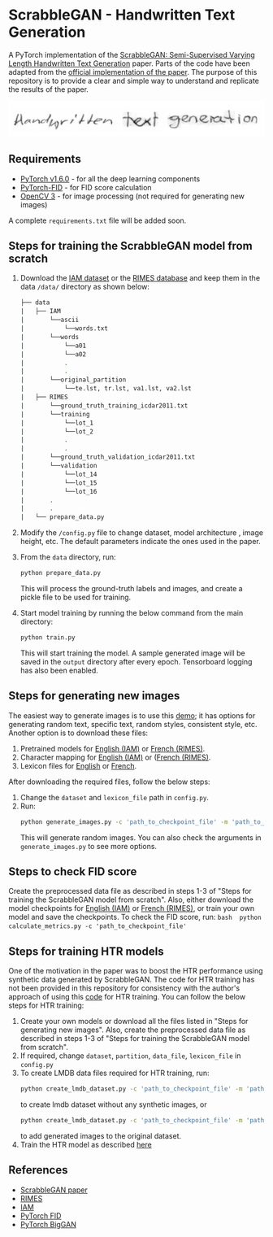# ScrabbleGAN - Handwritten Text Generation
A PyTorch implementation of the [ScrabbleGAN: Semi-Supervised Varying Length Handwritten Text Generation](https://arxiv.org/abs/2003.10557) paper.
Parts of the code have been adapted from the [official implementation of the paper](https://github.com/amzn/convolutional-handwriting-gan.git).
The purpose of this repository is to provide a clear and simple way to understand and replicate the results of the paper.

![Image generated by our trained model](./graphics/title.png)

## Requirements
- [PyTorch v1.6.0](https://pytorch.org) - for all the deep learning components
- [PyTorch-FID](https://github.com/mseitzer/pytorch-fid.git) - for FID score calculation
- [OpenCV 3](https://pypi.org/project/opencv-python/) - for image processing (not required for generating new images)

A complete `requirements.txt` file will be added soon.

## Steps for training the ScrabbleGAN model from scratch
1. Download the [IAM dataset](http://www.fki.inf.unibe.ch/databases/iam-handwriting-database)
or the [RIMES database](http://www.a2ialab.com/doku.php?id=rimes_database:start)
and keep them in the data `/data/` directory as shown below:
    ```bash
    ├── data
    |   ├── IAM
    |       └──ascii
    |           └──words.txt
    |       └──words
    |           └──a01
    |           └──a02
    |           .
    |           .
    |       └──original_partition
    |           └──te.lst, tr.lst, va1.lst, va2.lst
    |   ├── RIMES
    |       └──ground_truth_training_icdar2011.txt
    |       └──training
    |           └──lot_1
    |           └──lot_2
    |           .
    |           .
    |       └──ground_truth_validation_icdar2011.txt
    |       └──validation
    |           └──lot_14
    |           └──lot_15
    |           └──lot_16
    |       .
    |       .
    |   └── prepare_data.py 
   ```
   
2. Modify the `/config.py` file to change dataset, model architecture , image height, etc. 
The default parameters indicate the ones used in the paper.
3. From the `data` directory, run:
    ```bash
    python prepare_data.py
    ```
    This will process the ground-truth labels and images, and create a pickle file to be used for training. 

4. Start model training by running the below command from the main directory:
    ```bash
    python train.py
    ```
   This will start training the model. A sample generated image will be saved in the `output` directory
   after every epoch. Tensorboard logging has also been enabled.  

## Steps for generating new images
The easiest way to generate images is to use this [demo](https://colab.research.google.com/drive/1IsMN1T83RozcZ_1zJTjYmy6fIEbcUzhZ?usp=sharing);
it has options for generating random text, specific text, random styles, consistent style, etc.
Another option is to download these files:
1. Pretrained models for [English (IAM)](https://drive.google.com/file/d/11w1p8RVLml9cidMrkQpdo648pNPdQFxZ/view?usp=sharing)
or [French (RIMES)](https://drive.google.com/file/d/16oasVsBExwHhCmYDSR1uhV10NiWYZ-OY/view?usp=sharing).
2. Character mapping for [English (IAM)](https://drive.google.com/uc?id=10bXCFp7a7MyUFKR55rUeqWNrEe2300TP) or ([French (RIMES)](https://drive.google.com/uc?id=1vjj7DfT_T3c4q-18LNpo7YMcRCUnh7aF).
3. Lexicon files for [English](https://github.com/dwyl/english-words/blob/master/words.txt) or [French](https://github.com/AdrienVannson/Decorrecteur/blob/master/Lexique383).

After downloading the required files, follow the below steps:

1. Change the `dataset` and `lexicon_file` path in `config.py`.
2. Run:
    ```bash 
    python generate_images.py -c 'path_to_checkpoint_file' -m 'path_to_character_mapping_file'
    ```
   This will generate random images. You can also check the arguments in `generate_images.py` to see more options.

## Steps to check FID score
Create the preprocessed data file as described in steps 1-3 of "Steps for training the ScrabbleGAN model from scratch".
Also, either download the model checkpoints for [English (IAM)](https://drive.google.com/file/d/11w1p8RVLml9cidMrkQpdo648pNPdQFxZ/view?usp=sharing)
or [French (RIMES)](https://drive.google.com/file/d/16oasVsBExwHhCmYDSR1uhV10NiWYZ-OY/view?usp=sharing), or
train your own model and save the checkpoints. To check the FID score, run:
    ```bash 
    python calculate_metrics.py -c 'path_to_checkpoint_file'
    ```

## Steps for training HTR models
One of the motivation in the paper was to boost the HTR performance using synthetic data generated by ScrabbleGAN.
The code for HTR training has not been provided in this repository for consistency with the author's
approach of using this [code](https://github.com/clovaai/deep-text-recognition-benchmark) for HTR training.
You can follow the below steps for HTR training:
1. Create your own models or download all the files listed in "Steps for generating new images". Also, 
create the preprocessed data file as described in steps 1-3 of "Steps for training the ScrabbleGAN model from scratch".
2. If required, change `dataset`, `partition`, `data_file`, `lexicon_file` in `config.py`
3. To create LMDB data files required for HTR training, run:
    ```bash 
    python create_lmdb_dataset.py -c 'path_to_checkpoint_file' -m 'path_to_character_mapping_file'
    ```
   to create lmdb dataset without any synthetic images, or
    ```bash 
    python create_lmdb_dataset.py -c 'path_to_checkpoint_file' -m 'path_to_character_mapping_file' -n 100000
    ```
    to add generated images to the original dataset.
4. Train the HTR model as described [here](https://github.com/clovaai/deep-text-recognition-benchmark#when-you-need-to-train-on-your-own-dataset-or-non-latin-language-datasets)

## References
- [ScrabbleGAN paper](https://arxiv.org/abs/2003.10557)
- [RIMES](http://www.a2ialab.com/doku.php?id=rimes_database:start)
- [IAM](https://fki.tic.heia-fr.ch/databases/iam-handwriting-database)
- [PyTorch FID](https://github.com/mseitzer/pytorch-fid)
- [PyTorch BigGAN](https://github.com/ajbrock/BigGAN-PyTorch)

